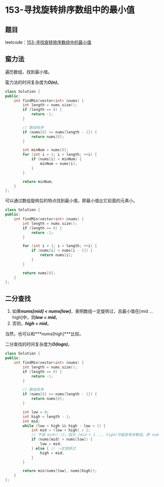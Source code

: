 # 153-寻找旋转排序数组中的最小值

## 题目

leetcode：[153-寻找旋转排序数组中的最小值](https://leetcode-cn.com/problems/find-minimum-in-rotated-sorted-array/)

## 蛮力法

遍历数组，找到最小值。

蛮力法的时间复杂度为***O(n)***。

```c++
class Solution {
public:
    int findMin(vector<int> &nums) {
        int length = nums.size();
        if (length == 0) {
            return -1;
        }

        // 数组有序
        if (nums[0] <= nums[length - 1]) {
            return nums[0];
        }

        int minNum = nums[0];
        for (int i = 1; i < length; ++i) {
            if (nums[i] < minNum) {
                minNum = nums[i];
            }
        }

        return minNum;
    }
};
```

可以通过数组旋转后的特点找到最小值，即最小值比它前面的元素小。

```c++
class Solution {
public:
    int findMin(vector<int> &nums) {
        int length = nums.size();
        if (length == 0) {
            return -1;
        }

        for (int i = 1; i < length; ++i) {
            if (nums[i] < nums[i - 1]) {
                return nums[i];
            }
        }

        return nums[0];
    }
};
```

## 二分查找

1. 如果***nums[mid] < nums[low]***，表明数组一定旋转过，且最小值在[mid … high]中，则***low = mid***。
2. 否则，***high = mid***。

当然，也可以和***nums[high]***比较。

二分查找的时间复杂度为***O(logn)***。

```c++
class Solution {
public:
    int findMin(vector<int> &nums) {
        int length = nums.size();
        if (length == 0) {
            return -1;
        }

        // 数组有序
        if (nums[0] <= nums[length - 1]) {
            return nums[0];
        }

        int low = 0;
        int high = length - 1;
        int mid;
        while (low < high && high - low > 1) {
            int mid = (low + high) / 2;
            // 不是 mid+(-)1，因为 [mid + 1 ... high]可能是有序数组，即 nums[mid + 1] 是最小值
            if (nums[mid] > nums[low]) {
                low = mid; 
            } else { // 一定旋转过
                high = mid;
            }
        }

        return min(nums[low], nums[high]);
    }
};
```

